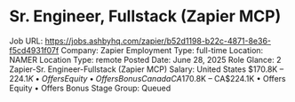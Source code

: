 # Sr. Engineer, Fullstack (Zapier MCP)

Job URL: https://jobs.ashbyhq.com/zapier/b52d1198-b22c-4871-8e36-f5cd4931f07f
Company: Zapier
Employment Type: full-time
Location: NAMER
Location Type: remote
Posted Date: June 28, 2025
Role Glance: 2 Zapier-Sr. Engineer-Fullstack (Zapier MCP)
Salary: United States $170.8K – $224.1K • Offers Equity • Offers Bonus Canada CA$170.8K – CA$224.1K • Offers Equity • Offers Bonus
Stage Group: Queued